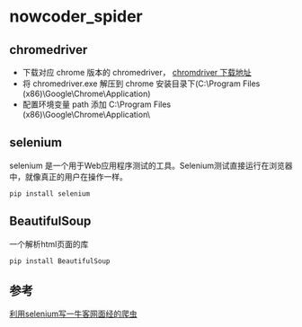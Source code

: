 # nowcoder_spider

## chromedriver
- 下载对应 chrome 版本的 chromedriver， [chromdriver 下载地址](http://chromedriver.storage.googleapis.com/index.html)
- 将 chromedriver.exe 解压到 chrome 安装目录下(C:\Program Files (x86)\Google\Chrome\Application\)
- 配置环境变量 path 添加 C:\Program Files (x86)\Google\Chrome\Application\

## selenium
selenium 是一个用于Web应用程序测试的工具。Selenium测试直接运行在浏览器中，就像真正的用户在操作一样。
```
pip install selenium
```

## BeautifulSoup
一个解析html页面的库
```
pip install BeautifulSoup
```


## 参考
[利用selenium写一牛客网面经的爬虫](https://blog.csdn.net/qq_40050586/article/details/105729740)